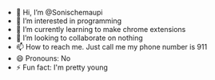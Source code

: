 - 👋 Hi, I’m @Sonischemaupi
- 👀 I’m interested in programming
- 🌱 I’m currently learning to make chrome extensions
- 💞️ I’m looking to collaborate on nothing
- 📫 How to reach me. Just call me my phone number is 911
- 😄 Pronouns: No
- ⚡ Fun fact: I'm pretty young

<!---
Sonischemaupi/Sonischemaupi is a ✨ special ✨ repository because its `README.md` (this file) appears on your GitHub profile.
You can click the Preview link to take a look at your changes.
--->
